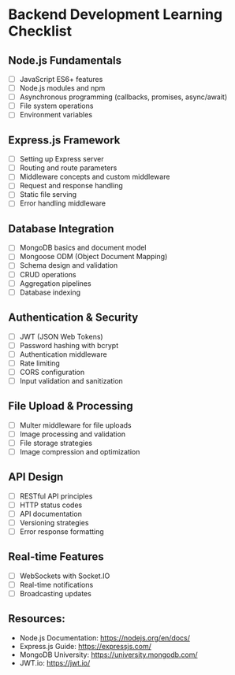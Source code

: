 # Backend Development Learning Checklist

## Node.js Fundamentals
- [ ] JavaScript ES6+ features
- [ ] Node.js modules and npm
- [ ] Asynchronous programming (callbacks, promises, async/await)
- [ ] File system operations
- [ ] Environment variables

## Express.js Framework
- [ ] Setting up Express server
- [ ] Routing and route parameters
- [ ] Middleware concepts and custom middleware
- [ ] Request and response handling
- [ ] Static file serving
- [ ] Error handling middleware

## Database Integration
- [ ] MongoDB basics and document model
- [ ] Mongoose ODM (Object Document Mapping)
- [ ] Schema design and validation
- [ ] CRUD operations
- [ ] Aggregation pipelines
- [ ] Database indexing

## Authentication & Security
- [ ] JWT (JSON Web Tokens)
- [ ] Password hashing with bcrypt
- [ ] Authentication middleware
- [ ] Rate limiting
- [ ] CORS configuration
- [ ] Input validation and sanitization

## File Upload & Processing
- [ ] Multer middleware for file uploads
- [ ] Image processing and validation
- [ ] File storage strategies
- [ ] Image compression and optimization

## API Design
- [ ] RESTful API principles
- [ ] HTTP status codes
- [ ] API documentation
- [ ] Versioning strategies
- [ ] Error response formatting

## Real-time Features
- [ ] WebSockets with Socket.IO
- [ ] Real-time notifications
- [ ] Broadcasting updates

## Resources:
- Node.js Documentation: https://nodejs.org/en/docs/
- Express.js Guide: https://expressjs.com/
- MongoDB University: https://university.mongodb.com/
- JWT.io: https://jwt.io/
